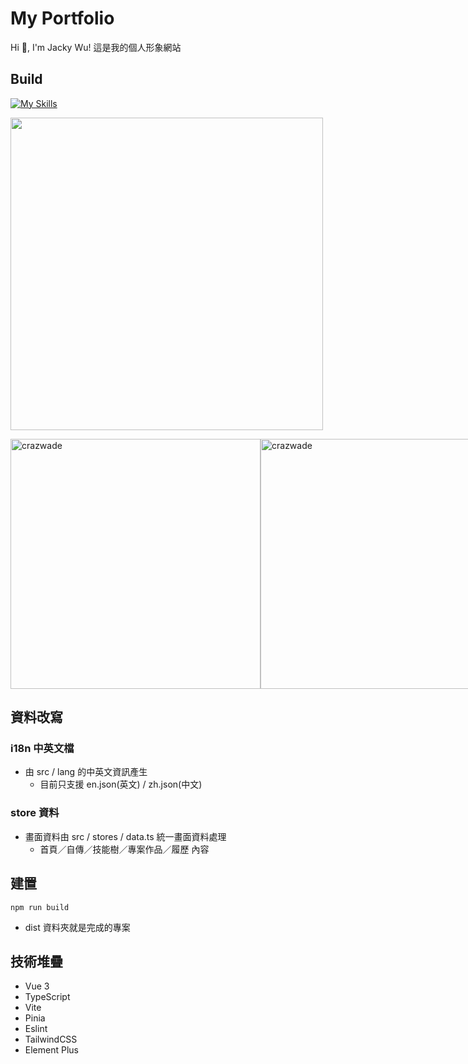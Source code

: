 # My Portfolio

Hi 👋, I'm Jacky Wu!  這是我的個人形象網站

## Build

[![My Skills](https://skillicons.dev/icons?i=ts,vue,vite,tailwindcss,pinia,scss,vscode)](https://skillicons.dev)

[<img src="https://github.com/user-attachments/assets/9a84d5bb-7ea1-4d0a-ba45-a238e78beae0" height="500"/>](image.png)

<div style='display: flex;'> 
  <img src="https://github.com/user-attachments/assets/e8624175-03ec-4c52-8e13-b03a6f928b90" height="400" alt="crazwade" /> 
  <img src="https://github.com/user-attachments/assets/25acf8bf-edb3-4bc9-83fb-8a9f64108e05" height="400" alt="crazwade" /> 
  <img src="https://github.com/user-attachments/assets/c413234c-69ff-4866-a07c-2ace5fa02bc2" height="400" alt="crazwade" /> 
</div>

## 資料改寫

### i18n 中英文檔
- 由 src / lang 的中英文資訊產生
  - 目前只支援 en.json(英文) / zh.json(中文)

### store 資料
- 畫面資料由 src / stores / data.ts 統一畫面資料處理
  - 首頁／自傳／技能樹／專案作品／履歷 內容 

## 建置
```
npm run build
```
- dist 資料夾就是完成的專案

## 技術堆疊
- Vue 3
- TypeScript
- Vite
- Pinia
- Eslint
- TailwindCSS
- Element Plus
